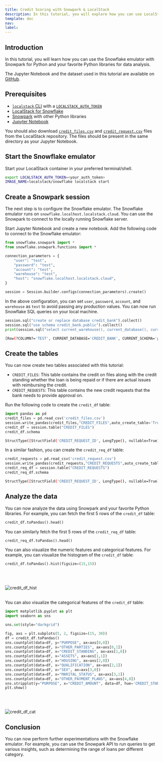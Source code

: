 ```yaml
---
title: Credit Scoring with Snowpark & LocalStack
description: In this tutorial, you will explore how you can use LocalStack for Snowflake with Snowpark for data analysis and visualization.
template: doc
nav: 
label: 
---
```


## Introduction

In this tutorial, you will learn how you can use the Snowflake emulator with Snowpark for Python and your favorite Python libraries for data analysis.

The Jupyter Notebook and the dataset used in this tutorial are available on [GitHub](https://github.com/localstack-samples/localstack-snowflake-samples/tree/main/credit-scoring-with-snowpark).

## Prerequisites

- [`localstack` CLI](https://docs.localstack.cloud/getting-started/installation/#localstack-cli) with a [`LOCALSTACK_AUTH_TOKEN`](https://docs.localstack.cloud/getting-started/auth-token/)
- [LocalStack for Snowflake](/snowflake/getting-started/)
- [Snowpark](/snowflake/integrations/snowpark) with other Python libraries
- [Jupyter Notebook](https://jupyter.org/install#jupyter-notebook)

You should also download [`credit_files.csv`](https://github.com/localstack-samples/localstack-snowflake-samples/blob/main/credit-scoring-with-snowpark/credit_files.csv) and [`credit_request.csv`](https://github.com/localstack-samples/localstack-snowflake-samples/blob/main/credit-scoring-with-snowpark/credit_request.csv) files from the LocalStack repository. The files should be present in the same directory as your Jupyter Notebook.

## Start the Snowflake emulator

Start your LocalStack container in your preferred terminal/shell.

```bash
export LOCALSTACK_AUTH_TOKEN=<your_auth_token>
IMAGE_NAME=localstack/snowflake localstack start
```

## Create a Snowpark session

The next step is to configure the Snowflake emulator. The Snowflake emulator runs on `snowflake.localhost.localstack.cloud`. You can use the Snowpark to connect to the locally running Snowflake server.

Start Jupyter Notebook and create a new notebook. Add the following code to connect to the Snowflake emulator:

```python showLineNumbers
from snowflake.snowpark import *
from snowflake.snowpark.functions import *

connection_parameters = {
    "user": "test",
    "password": "test",
    "account": "test",
    "warehouse": "test",
    "host": "snowflake.localhost.localstack.cloud",
}

session = Session.builder.configs(connection_parameters).create()
```

In the above configuration, you can set  `user`,  `password`,  `account`, and  `warehouse`  as  `test`  to avoid passing any production values. You can now run Snowflake SQL queries on your local machine.

```python showLineNumbers
session.sql("create or replace database credit_bank").collect()
session.sql("use schema credit_bank.public").collect()
print(session.sql("select current_warehouse(), current_database(), current_schema(), current_user(), current_role()").collect())
```



```bash showLineNumbers
[Row(?COLUMN?='TEST', CURRENT_DATABASE='CREDIT_BANK', CURRENT_SCHEMA='public', ?COLUMN?='TEST', GET_CURRENT_ROLE='PUBLIC')]
```

## Create the tables

You can now create two tables associated with this tutorial:

-   `CREDIT_FILES`: This table contains the credit on files along with the credit standing whether the loan is being repaid or if there are actual issues with reimbursing the credit.
-   `CREDIT_REQUESTS`: This table contains the new credit requests that the bank needs to provide approval on.

Run the following code to create the `credit_df` table:

```python showLineNumbers
import pandas as pd
credit_files = pd.read_csv('credit_files.csv')
session.write_pandas(credit_files,"CREDIT_FILES",auto_create_table='True')
credit_df = session.table("CREDIT_FILES")
credit_df.schema
```



```bash
StructType([StructField('CREDIT_REQUEST_ID', LongType(), nullable=True), StructField('CREDIT_AMOUNT', LongType(), nullable=True), StructField('CREDIT_DURATION', LongType(), nullable=True), StructField('PURPOSE', StringType(), nullable=True), StructField('INSTALLMENT_COMMITMENT', LongType(), nullable=True), StructField('OTHER_PARTIES', StringType(), nullable=True), StructField('CREDIT_STANDING', StringType(), nullable=True), StructField('CREDIT_SCORE', LongType(), nullable=True), StructField('CHECKING_BALANCE', LongType(), nullable=True), StructField('SAVINGS_BALANCE', LongType(), nullable=True), StructField('EXISTING_CREDITS', LongType(), nullable=True), StructField('ASSETS', StringType(), nullable=True), StructField('HOUSING', StringType(), nullable=True), StructField('QUALIFICATION', StringType(), nullable=True), StructField('JOB_HISTORY', LongType(), nullable=True), StructField('AGE', LongType(), nullable=True), StructField('SEX', StringType(), nullable=True), StructField('MARITAL_STATUS', StringType(), nullable=True), StructField('NUM_DEPENDENTS', LongType(), nullable=True), StructField('RESIDENCE_SINCE', LongType(), nullable=True), StructField('OTHER_PAYMENT_PLANS', StringType(), nullable=True)])
```

In a similar fashion, you can create the `credit_req_df` table:

```python showLineNumbers
credit_requests = pd.read_csv('credit_request.csv')
session.write_pandas(credit_requests,"CREDIT_REQUESTS",auto_create_table='True')
credit_req_df = session.table("CREDIT_REQUESTS")
credit_req_df.schema
```



```bash
StructType([StructField('CREDIT_REQUEST_ID', LongType(), nullable=True), StructField('CREDIT_AMOUNT', LongType(), nullable=True), StructField('CREDIT_DURATION', LongType(), nullable=True), StructField('PURPOSE', StringType(), nullable=True), StructField('INSTALLMENT_COMMITMENT', LongType(), nullable=True), StructField('OTHER_PARTIES', StringType(), nullable=True), StructField('CREDIT_SCORE', LongType(), nullable=True), StructField('CHECKING_BALANCE', LongType(), nullable=True), StructField('SAVINGS_BALANCE', LongType(), nullable=True), StructField('EXISTING_CREDITS', LongType(), nullable=True), StructField('ASSETS', StringType(), nullable=True), StructField('HOUSING', StringType(), nullable=True), StructField('QUALIFICATION', StringType(), nullable=True), StructField('JOB_HISTORY', LongType(), nullable=True), StructField('AGE', LongType(), nullable=True), StructField('SEX', StringType(), nullable=True), StructField('MARITAL_STATUS', StringType(), nullable=True), StructField('NUM_DEPENDENTS', LongType(), nullable=True), StructField('RESIDENCE_SINCE', LongType(), nullable=True), StructField('OTHER_PAYMENT_PLANS', StringType(), nullable=True)])
```

## Analyze the data

You can now analyze the data using Snowpark and your favorite Python libraries. For example, you can fetch the first 5 rows of the `credit_df` table:

```python
credit_df.toPandas().head()
```

You can similarly fetch the first 5 rows of the `credit_req_df` table:

```python
credit_req_df.toPandas().head()
```

You can also visualize the numeric features and categorical features. For example, you can visualize the histogram of the `credit_df` table:

```python
credit_df.toPandas().hist(figsize=(15,15))
```


<br><br>

![credit_df_hist](/images/snowflake/credit_df_hist.png)
<br><br>

You can also visualize the categorical features of the `credit_df` table:

```python showLineNumbers
import matplotlib.pyplot as plt
import seaborn as sns

sns.set(style="darkgrid")

fig, axs = plt.subplots(5, 2, figsize=(15, 30))
df = credit_df.toPandas()
sns.countplot(data=df, y="PURPOSE", ax=axs[0,0])
sns.countplot(data=df, x="OTHER_PARTIES", ax=axs[0,1])
sns.countplot(data=df, x="CREDIT_STANDING", ax=axs[1,0])
sns.countplot(data=df, x="ASSETS", ax=axs[1,1])
sns.countplot(data=df, x="HOUSING", ax=axs[2,0])
sns.countplot(data=df, x="QUALIFICATION", ax=axs[2,1])
sns.countplot(data=df, x="SEX", ax=axs[3,0])
sns.countplot(data=df, x="MARITAL_STATUS", ax=axs[3,1])
sns.countplot(data=df, x="OTHER_PAYMENT_PLANS", ax=axs[4,0])
sns.stripplot(y="PURPOSE", x="CREDIT_AMOUNT", data=df, hue='CREDIT_STANDING', jitter=True, ax=axs[4,1])
plt.show()
```


<br><br>

![credit_df_cat](/images/snowflake/credit_df_cat.png)

## Conclusion

You can now perform further experimentations with the Snowflake emulator. For example, you can use the Snowpark API to run queries to get various insights, such as determining the range of loans per different category.
